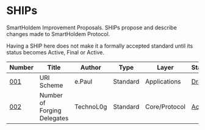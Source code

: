 # SHIPs
SmartHoldem Improvement Proposals. SHIPs propose and describe changes made to SmartHoldem Protocol.

Having a SHIP here does not make it a formally accepted standard until its status becomes Active, Final or Active.

| Number        | Title        | Author | Type  | Layer        | Status              |
| ------------- | ------------ | ------ | ----- | ------------ | ------------------- |
| [001](https://github.com/smartholdem/SHIPs/blob/master/SHIPS/ship-001.md) | URI Scheme | e.Paul | Standard  | Applications | [Draft](https://github.com/smartholdem/SHIPs/blob/master/SHIPS/ship-001.md) |
| [002](https://github.com/smartholdem/SHIPs/blob/master/SHIPS/ship-002.md) | Number of Forging Delegates | TechnoL0g | Standard  | Core/Protocol | [Active](https://github.com/smartholdem/SHIPs/blob/master/SHIPS/ship-002.md) |